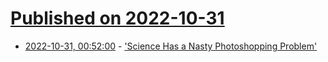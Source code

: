 # [Published on 2022-10-31](index.md)

* [2022-10-31, 00:52:00](https://science.slashdot.org/story/22/10/30/2348221/science-has-a-nasty-photoshopping-problem?utm_source=rss1.0mainlinkanon&utm_medium=feed) - ['Science Has a Nasty Photoshopping Problem'](https://science.slashdot.org/story/22/10/30/2348221/science-has-a-nasty-photoshopping-problem?utm_source=rss1.0mainlinkanon&utm_medium=feed)
